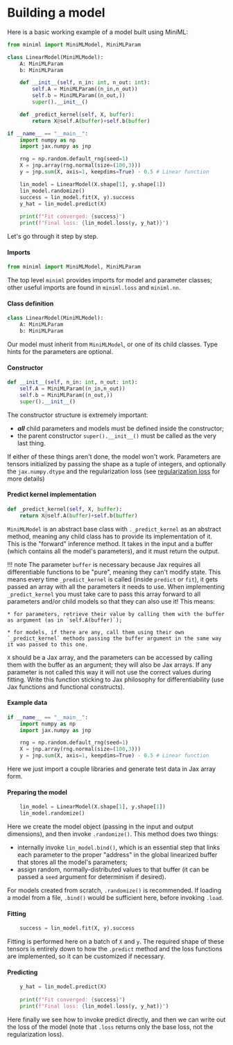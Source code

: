 # Building a model

Here is a basic working example of a model built using MiniML:

```python { .yaml .copy }
from miniml import MiniMLModel, MiniMLParam

class LinearModel(MiniMLModel):
    A: MiniMLParam
    b: MiniMLParam

    def __init__(self, n_in: int, n_out: int):
        self.A = MiniMLParam((n_in,n_out))
        self.b = MiniMLParam((n_out,))
        super().__init__()

    def _predict_kernel(self, X, buffer):
        return X@self.A(buffer)+self.b(buffer)

if __name__ == "__main__":
    import numpy as np
    import jax.numpy as jnp

    rng = np.random.default_rng(seed=1)
    X = jnp.array(rng.normal(size=(100,3)))
    y = jnp.sum(X, axis=1, keepdims=True) - 0.5 # Linear function

    lin_model = LinearModel(X.shape[1], y.shape[1])
    lin_model.randomize()
    success = lin_model.fit(X, y).success
    y_hat = lin_model.predict(X)
    
    print(f"Fit converged: {success}")
    print(f"Final loss: {lin_model.loss(y, y_hat)}")
```

Let's go through it step by step.

#### Imports

```py
from miniml import MiniMLModel, MiniMLParam
```

The top level `miniml` provides imports for model and parameter classes; other useful imports are found in `miniml.loss` and `miniml.nn`.

#### Class definition

```py
class LinearModel(MiniMLModel):
    A: MiniMLParam
    b: MiniMLParam
```

Our model must inherit from `MiniMLModel`, or one of its child classes. Type hints for the parameters are optional.

#### Constructor

```py
def __init__(self, n_in: int, n_out: int):
    self.A = MiniMLParam((n_in,n_out))
    self.b = MiniMLParam((n_out,))
    super().__init__()
```

The constructor structure is extremely important:

* ***all*** child parameters and models must be defined inside the constructor;
* the parent constructor `super().__init__()` must be called as the very last thing.

If either of these things aren't done, the model won't work. Parameters are tensors initialized by passing the shape as a tuple of integers, and optionally the `jax.numpy.dtype` and the regularization loss (see [regularization loss](loss.md#regularization-loss) for more details)

#### Predict kernel implementation

```py
def _predict_kernel(self, X, buffer):
    return X@self.A(buffer)+self.b(buffer)
```

`MiniMLModel` is an abstract base class with `._predict_kernel` as an abstract method, meaning any child class has to provide its implementation of it. This is the "forward" inference method. It takes in the input and a buffer (which contains all the model's parameters), and it must return the output.

!!! note
    The parameter `buffer` is necessary because Jax requires all differentiable functions to be "pure", meaning they can't modify state.
    This means every time `_predict_kernel` is called (inside `predict` or `fit`), it gets passed an array with all the parameters it needs
    to use. When implementing `_predict_kernel` you must take care to pass this array forward to all parameters and/or child models so that they can also use it! This means:

    * for parameters, retrieve their value by calling them with the buffer as argument (as in `self.A(buffer)`);

    * for models, if there are any, call them using their own `_predict_kernel` methods passing the buffer argument in the same way it was passed to this one.

`X` should be a Jax array, and the parameters can be accessed by calling them with the buffer as an argument; they will also be Jax arrays.
If any parameter is not called this way it will not use the correct values during fitting. Write this function sticking to Jax philosophy for differentiability (use Jax functions and functional constructs).

#### Example data

```py
if __name__ == "__main__":
    import numpy as np
    import jax.numpy as jnp

    rng = np.random.default_rng(seed=1)
    X = jnp.array(rng.normal(size=(100,3)))
    y = jnp.sum(X, axis=1, keepdims=True) - 0.5 # Linear function
```

Here we just import a couple libraries and generate test data in Jax array form.

#### Preparing the model

```py
    lin_model = LinearModel(X.shape[1], y.shape[1])
    lin_model.randomize()
```

Here we create the model object (passing in the input and output dimensions), and then invoke `.randomize()`. This method does two things:

* internally invoke `lin_model.bind()`, which is an essential step that links each parameter to the proper "address" in the global linearized buffer that stores all the model's parameters;
* assign random, normally-distributed values to that buffer (it can be passed a `seed` argument for determinism if desired).

For models created from scratch, `.randomize()` is recommended. If loading a model from a file, `.bind()` would be sufficient here, before invoking `.load`. 

#### Fitting

```py
    success = lin_model.fit(X, y).success
```

Fitting is performed here on a batch of `X` and `y`. The required shape of these tensors is entirely down to how the `.predict` method and the loss functions are implemented, so it can be customized if necessary.

#### Predicting

```py
    y_hat = lin_model.predict(X)
    
    print(f"Fit converged: {success}")
    print(f"Final loss: {lin_model.loss(y, y_hat)}")
```

Here finally we see how to invoke predict directly, and then we can write out the loss of the model (note that `.loss` returns only the base loss, not the regularization loss).